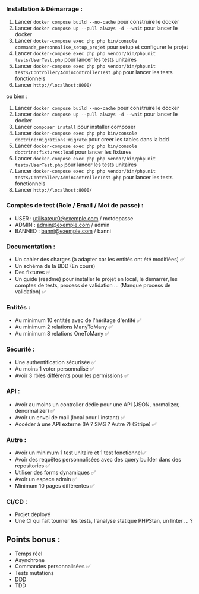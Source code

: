 ### Installation & Démarrage :

1. Lancer `docker compose build --no-cache` pour construire le docker
2. Lancer `docker compose up --pull always -d --wait` pour lancer le docker
3. Lancer `docker-compose exec php php bin/console commande_personnalise_setup_projet` pour setup et configurer le projet
4. Lancer `docker-compose exec php php vendor/bin/phpunit tests/UserTest.php` pour lancer les tests unitaires
5. Lancer `docker-compose exec php php vendor/bin/phpunit tests/Controller/AdminControllerTest.php` pour lancer les tests fonctionnels
6. Lancer `http://localhost:8000/`

ou bien :

1. Lancer `docker compose build --no-cache` pour construire le docker
2. Lancer `docker compose up --pull always -d --wait` pour lancer le docker
3. Lancer `composer install` pour installer composer
4. Lancer `docker-compose exec php php bin/console doctrine:migrations:migrate` pour creer les tables dans la bdd
5. Lancer `docker-compose exec php php bin/console doctrine:fixtures:load` pour lancer les fixtures
6. Lancer `docker-compose exec php php vendor/bin/phpunit tests/UserTest.php` pour lancer les tests unitaires
7. Lancer `docker-compose exec php php vendor/bin/phpunit tests/Controller/AdminControllerTest.php` pour lancer les tests fonctionnels
8. Lancer `http://localhost:8000/`


### Comptes de test (Role / Email / Mot de passe) :
- USER : utilisateur0@exemple.com / motdepasse
- ADMIN :  admin@exemple.com / admin
- BANNED : banni@exemple.com / banni


### Documentation :

- Un cahier des charges (à adapter car les entités ont été modifiées) ✅
- Un schéma de la BDD (En cours)
- Des fixtures ✅
- Un guide (readme) pour installer le projet en local, le démarrer, les comptes de tests, process de validation ... (Manque process de validation) ✅

### Entités :
- Au minimum 10 entités avec de l'héritage d'entité ✅
- Au minimum 2 relations ManyToMany ✅
- Au minimum 8 relations OneToMany ✅

### Sécurité :
- Une authentification sécurisée ✅
- Au moins 1 voter personnalisé ✅
- Avoir 3 rôles différents pour les permissions ✅

### API :
- Avoir au moins un controller dédie pour une API (JSON, normalizer, denormalizer) ✅
- Avoir un envoi de mail (local pour l'instant) ✅
- Accéder à une API externe (IA ? SMS ? Autre ?) (Stripe) ✅

### Autre :
- Avoir un minimum 1 test unitaire et 1 test fonctionnel✅
- Avoir des requêtes personnalisées avec des query builder dans des repositories ✅
- Utiliser des forms dynamiques ✅
- Avoir un espace admin ✅
- Minimum 10 pages différentes ✅

### CI/CD :
- Projet déployé
- Une CI qui fait tourner les tests, l'analyse statique PHPStan, un linter ... ?

## Points bonus :

- Temps réel
- Asynchrone
- Commandes personnalisées ✅
- Tests mutations
- DDD
- TDD
